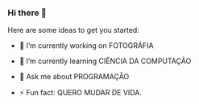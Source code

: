 ### Hi there 👋


Here are some ideas to get you started:

- 🔭 I’m currently working on FOTOGRÁFIA
- 🌱 I’m currently learning CIÊNCIA DA COMPUTAÇÃO
- 💬 Ask me about PROGRAMAÇÃO

- ⚡ Fun fact: QUERO MUDAR DE VIDA.


